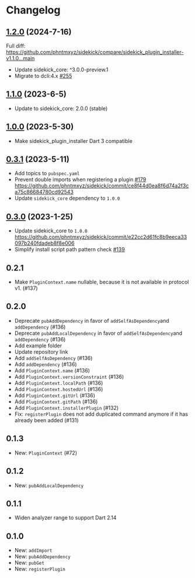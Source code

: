 # Changelog

## [1.2.0](https://github.com/phntmxyz/sidekick/compare/sidekick_plugin_installer-v1.1.0..sidekick_plugin_installer-v1.2.0) (2024-7-16)

Full diff: https://github.com/phntmxyz/sidekick/compare/sidekick_plugin_installer-v1.1.0...main

- Update sidekick_core: ^3.0.0-preview.1
- Migrate to dcli:4.x [#255](https://github.com/phntmxyz/sidekick/pull/255)

## [1.1.0](https://github.com/phntmxyz/sidekick/compare/sidekick_plugin_installer-v1.0.0..sidekick_plugin_installer-v1.1.0) (2023-6-5)

- Update to sidekick_core: 2.0.0 (stable)

## [1.0.0](https://github.com/phntmxyz/sidekick/compare/sidekick_plugin_installer-v0.3.1..sidekick_plugin_installer-v1.0.0) (2023-5-30)

- Make sidekick_plugin_installer Dart 3 compatible

## [0.3.1](https://github.com/phntmxyz/sidekick/compare/sidekick_plugin_installer-v0.3.0..sidekick_plugin_installer-v0.3.1) (2023-5-11)

- Add topics to `pubspec.yaml`
- Prevent double imports when registering a plugin [#179](https://github.com/phntmxyz/sidekick/pull/179) https://github.com/phntmxyz/sidekick/commit/ce8f44d0ea8f6d74a2f3ca75c86684780cd92543
- Update `sidekick_core` dependency to `1.0.0`

## [0.3.0](https://github.com/phntmxyz/sidekick/compare/sidekick_plugin_installer-v0.2.1..sidekick_plugin_installer-v0.3.0) (2023-1-25)

- Update sidekick_core to `1.0.0` https://github.com/phntmxyz/sidekick/commit/e22cc2d61fc8b9eeca33097b240fdadeb8f8e006
- Simplify install script path pattern check [#139](https://github.com/phntmxyz/sidekick/pull/139)

## 0.2.1

- Make `PluginContext.name` nullable, because it is not available in protocol v1. (#137)

## 0.2.0

- Deprecate `pubAddDependency` in favor of `addSelfAsDependency`and `addDependency` (#136)
- Deprecate `pubAddLocalDependency` in favor of `addSelfAsDependency`and `addDependency` (#136)
- Add example folder
- Update repository link
- Add `addSelfAsDependency` (#136)
- Add `addDependency` (#136)
- Add `PluginContext.name` (#136)
- Add `PluginContext.versionConstraint` (#136)
- Add `PluginContext.localPath` (#136)
- Add `PluginContext.hostedUrl` (#136)
- Add `PluginContext.gitUrl` (#136)
- Add `PluginContext.gitPath` (#136)
- Add `PluginContext.installerPlugin` (#132)
- Fix: `registerPlugin` does not add duplicated command anymore if it has already been added (#131)

## 0.1.3

- New: `PluginContext` (#72)

## 0.1.2

- New: `pubAddLocalDependency`

## 0.1.1
- Widen analyzer range to support Dart 2.14

## 0.1.0

- New: `addImport`
- New: `pubAddDependency`
- New: `pubGet`
- New: `registerPlugin`
